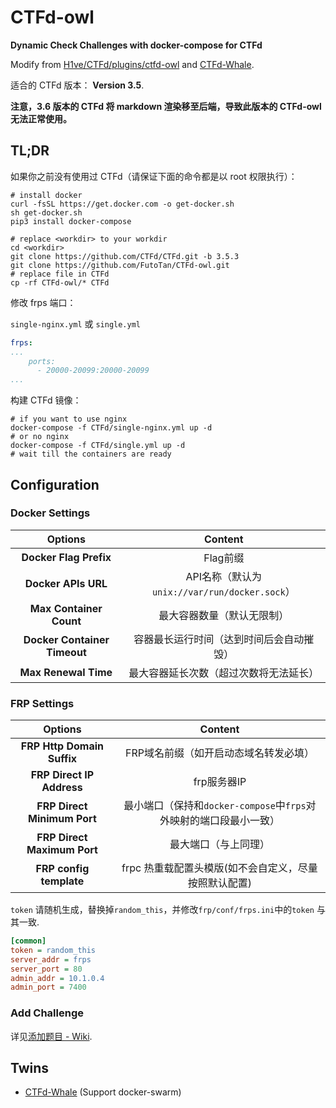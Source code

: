 # CTFd-owl

**Dynamic Check Challenges with docker-compose for CTFd**

Modify from [H1ve/CTFd/plugins/ctfd-owl](https://github.com/D0g3-Lab/H1ve/tree/master/CTFd/plugins/ctfd-owl) and [CTFd-Whale](https://github.com/frankli0324/CTFd-Whale). 

适合的 CTFd 版本： **Version 3.5**.

**注意，3.6 版本的 CTFd 将 markdown 渲染移至后端，导致此版本的 CTFd-owl 无法正常使用。**

## TL;DR

如果你之前没有使用过 CTFd（请保证下面的命令都是以 root 权限执行）：

```shell
# install docker
curl -fsSL https://get.docker.com -o get-docker.sh
sh get-docker.sh
pip3 install docker-compose

# replace <workdir> to your workdir
cd <workdir>
git clone https://github.com/CTFd/CTFd.git -b 3.5.3
git clone https://github.com/FutoTan/CTFd-owl.git
# replace file in CTFd
cp -rf CTFd-owl/* CTFd
```

修改 frps 端口：

`single-nginx.yml` 或 `single.yml`
```yaml
frps:
...
    ports:
      - 20000-20099:20000-20099
...
```

构建 CTFd 镜像：

```shell
# if you want to use nginx
docker-compose -f CTFd/single-nginx.yml up -d
# or no nginx
docker-compose -f CTFd/single.yml up -d
# wait till the containers are ready
```

## Configuration

### Docker Settings

|Options|Content|
|:-:|:-:|
|**Docker Flag Prefix**|Flag前缀|
|**Docker APIs URL**|API名称（默认为`unix://var/run/docker.sock`）|
|**Max Container Count**|最大容器数量（默认无限制）|
|**Docker Container Timeout**|容器最长运行时间（达到时间后会自动摧毁）|
|**Max Renewal Time**|最大容器延长次数（超过次数将无法延长）|

### FRP Settings

|Options|Content|
|:-:|:-:|
|**FRP Http Domain Suffix**|FRP域名前缀（如开启动态域名转发必填）|
|**FRP Direct IP Address**|frp服务器IP|
|**FRP Direct Minimum Port**|最小端口（保持和`docker-compose`中`frps`对外映射的端口段最小一致）|
|**FRP Direct Maximum Port**|最大端口（与上同理）|
|**FRP config template**|frpc 热重载配置头模版(如不会自定义，尽量按照默认配置)|

`token` 请随机生成，替换掉`random_this`，并修改`frp/conf/frps.ini`中的`token` 与其一致.

```ini
[common]
token = random_this
server_addr = frps
server_port = 80
admin_addr = 10.1.0.4
admin_port = 7400
```

### Add Challenge

详见[添加题目 - Wiki](https://github.com/BIT-NSC/CTFd-owl/wiki/%E4%B8%80%E4%BA%9B%E5%B8%B8%E8%A7%81%E9%97%AE%E9%A2%98#%E6%B7%BB%E5%8A%A0%E9%A2%98%E7%9B%AE).

## Twins

* [CTFd-Whale](https://github.com/frankli0324/CTFd-Whale) (Support docker-swarm)
